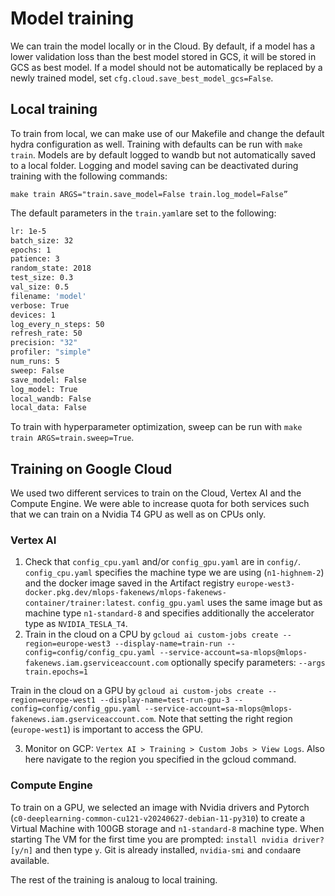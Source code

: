 # Model training

We can train the model locally or in the Cloud. By default, if a model has a lower validation loss than the best model stored in GCS, it will be stored in GCS as best model. If a model should not be automatically be replaced by a newly trained model, set `cfg.cloud.save_best_model_gcs=False`.

## Local training
To train from local, we can make use of our Makefile and change the default hydra configuration as well. Training with defaults can be run with `make train`. Models are by default logged to wandb but not automatically saved to a local folder. Logging and model saving can be deactivated during training with the following commands:

`make train ARGS="train.save_model=False train.log_model=False”`

The default parameters in the `train.yaml`are set to the following:

```bash
lr: 1e-5
batch_size: 32
epochs: 1
patience: 3
random_state: 2018
test_size: 0.3
val_size: 0.5
filename: 'model'
verbose: True
devices: 1
log_every_n_steps: 50
refresh_rate: 50
precision: "32"
profiler: "simple"
num_runs: 5
sweep: False
save_model: False
log_model: True
local_wandb: False
local_data: False
```
To train with hyperparameter optimization, sweep can be run with `make train ARGS=train.sweep=True`.


## Training on Google Cloud

We used two different services to train on the Cloud, Vertex AI and the Compute Engine. We were able to increase quota for both services such that we can train on a Nvidia T4 GPU as well as on CPUs only.

### Vertex AI

1. Check that `config_cpu.yaml` and/or `config_gpu.yaml` are in `config/`. `config_cpu.yaml` specifies the machine type we are using (`n1-highnem-2`) and the docker image saved in the Artifact registry `europe-west3-docker.pkg.dev/mlops-fakenews/mlops-fakenews-container/trainer:latest`. `config_gpu.yaml` uses the same image but as machine type `n1-standard-8` and specifies additionally the accelerator type as `NVIDIA_TESLA_T4`.
2. Train in the cloud on a CPU by `gcloud ai custom-jobs create --region=europe-west3 --display-name=train-run --config=config/config_cpu.yaml --service-account=sa-mlops@mlops-fakenews.iam.gserviceaccount.com` optionally specify parameters: `--args train.epochs=1`

Train in the cloud on a GPU by `gcloud ai custom-jobs create --region=europe-west1 --display-name=test-run-gpu-3 --config=config/config_gpu.yaml --service-account=sa-mlops@mlops-fakenews.iam.gserviceaccount.com`. Note that setting the right region (`europe-west1`) is important to access the GPU.

3. Monitor on GCP: `Vertex AI > Training > Custom Jobs > View Logs`. Also here navigate to the region you specified in the gcloud command.

### Compute Engine

To train on a GPU, we selected an image with Nvidia drivers and Pytorch (`c0-deeplearning-common-cu121-v20240627-debian-11-py310`) to create a Virtual Machine with 100GB storage and `n1-standard-8` machine type. When starting The VM for the first time you are prompted: `install nvidia driver?[y/n]` and then type `y`. Git is already installed, `nvidia-smi` and `conda`are available.

The rest of the training is analoug to local training.
